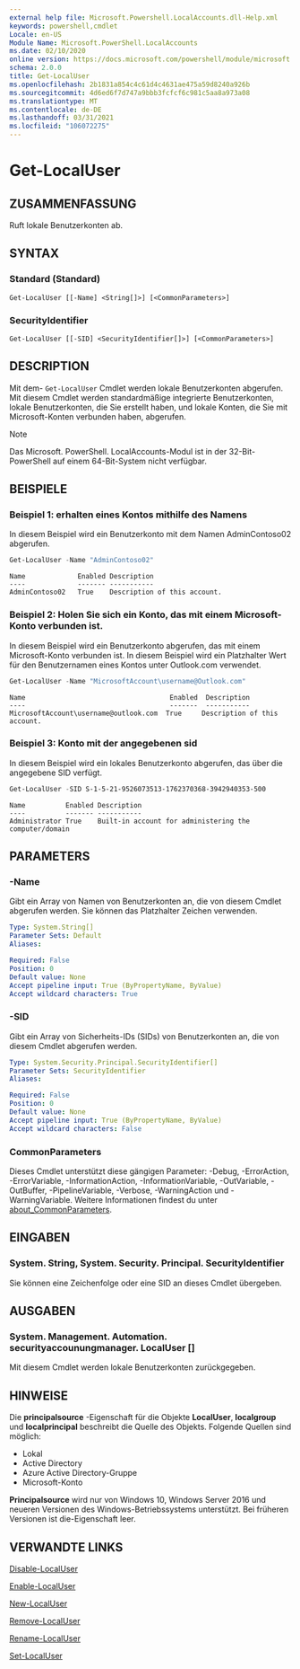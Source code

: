 ```yaml
---
external help file: Microsoft.Powershell.LocalAccounts.dll-Help.xml
keywords: powershell,cmdlet
Locale: en-US
Module Name: Microsoft.PowerShell.LocalAccounts
ms.date: 02/10/2020
online version: https://docs.microsoft.com/powershell/module/microsoft.powershell.localaccounts/get-localuser?view=powershell-5.1&WT.mc_id=ps-gethelp
schema: 2.0.0
title: Get-LocalUser
ms.openlocfilehash: 2b1831a854c4c61d4c4631ae475a59d8240a926b
ms.sourcegitcommit: 4d6ed6f7d747a9bbb3fcfcf6c981c5aa8a973a08
ms.translationtype: MT
ms.contentlocale: de-DE
ms.lasthandoff: 03/31/2021
ms.locfileid: "106072275"
---
```

# Get-LocalUser

## ZUSAMMENFASSUNG
Ruft lokale Benutzerkonten ab.

## SYNTAX

### Standard (Standard)

```
Get-LocalUser [[-Name] <String[]>] [<CommonParameters>]
```

### SecurityIdentifier

```
Get-LocalUser [[-SID] <SecurityIdentifier[]>] [<CommonParameters>]
```

## DESCRIPTION

Mit dem- `Get-LocalUser` Cmdlet werden lokale Benutzerkonten abgerufen. Mit diesem Cmdlet werden standardmäßige integrierte Benutzerkonten, lokale Benutzerkonten, die Sie erstellt haben, und lokale Konten, die Sie mit Microsoft-Konten verbunden haben, abgerufen.

> [!NOTE]
> Das Microsoft. PowerShell. LocalAccounts-Modul ist in der 32-Bit-PowerShell auf einem 64-Bit-System nicht verfügbar.

## BEISPIELE

### Beispiel 1: erhalten eines Kontos mithilfe des Namens

In diesem Beispiel wird ein Benutzerkonto mit dem Namen AdminContoso02 abgerufen.

```powershell
Get-LocalUser -Name "AdminContoso02"
```

```Output
Name             Enabled Description
----             ------- -----------
AdminContoso02   True    Description of this account.
```

### Beispiel 2: Holen Sie sich ein Konto, das mit einem Microsoft-Konto verbunden ist.

In diesem Beispiel wird ein Benutzerkonto abgerufen, das mit einem Microsoft-Konto verbunden ist. In diesem Beispiel wird ein Platzhalter Wert für den Benutzernamen eines Kontos unter Outlook.com verwendet.

```powershell
Get-LocalUser -Name "MicrosoftAccount\username@Outlook.com"
```

```Output
Name                                    Enabled  Description
----                                    -------  -----------
MicrosoftAccount\username@outlook.com  True     Description of this account.
```

### Beispiel 3: Konto mit der angegebenen sid

In diesem Beispiel wird ein lokales Benutzerkonto abgerufen, das über die angegebene SID verfügt.

```powershell
Get-LocalUser -SID S-1-5-21-9526073513-1762370368-3942940353-500
```

```Output
Name          Enabled Description
----          ------- -----------
Administrator True    Built-in account for administering the computer/domain
```

## PARAMETERS

### -Name

Gibt ein Array von Namen von Benutzerkonten an, die von diesem Cmdlet abgerufen werden. Sie können das Platzhalter Zeichen verwenden.

```yaml
Type: System.String[]
Parameter Sets: Default
Aliases:

Required: False
Position: 0
Default value: None
Accept pipeline input: True (ByPropertyName, ByValue)
Accept wildcard characters: True
```

### -SID

Gibt ein Array von Sicherheits-IDs (SIDs) von Benutzerkonten an, die von diesem Cmdlet abgerufen werden.

```yaml
Type: System.Security.Principal.SecurityIdentifier[]
Parameter Sets: SecurityIdentifier
Aliases:

Required: False
Position: 0
Default value: None
Accept pipeline input: True (ByPropertyName, ByValue)
Accept wildcard characters: False
```

### CommonParameters

Dieses Cmdlet unterstützt diese gängigen Parameter: -Debug, -ErrorAction, -ErrorVariable, -InformationAction, -InformationVariable, -OutVariable, -OutBuffer, -PipelineVariable, -Verbose, -WarningAction und -WarningVariable. Weitere Informationen findest du unter [about_CommonParameters](https://go.microsoft.com/fwlink/?LinkID=113216).

## EINGABEN

### System. String, System. Security. Principal. SecurityIdentifier

Sie können eine Zeichenfolge oder eine SID an dieses Cmdlet übergeben.

## AUSGABEN

### System. Management. Automation. securityaccounungmanager. LocalUser []

Mit diesem Cmdlet werden lokale Benutzerkonten zurückgegeben.

## HINWEISE

Die **principalsource** -Eigenschaft für die Objekte **LocalUser**, **localgroup** und **localprincipal** beschreibt die Quelle des Objekts. Folgende Quellen sind möglich:

- Lokal
- Active Directory
- Azure Active Directory-Gruppe
- Microsoft-Konto

**Principalsource** wird nur von Windows 10, Windows Server 2016 und neueren Versionen des Windows-Betriebssystems unterstützt. Bei früheren Versionen ist die-Eigenschaft leer.

## VERWANDTE LINKS

[Disable-LocalUser](Disable-LocalUser.md)

[Enable-LocalUser](Enable-LocalUser.md)

[New-LocalUser](New-LocalUser.md)

[Remove-LocalUser](Remove-LocalUser.md)

[Rename-LocalUser](Rename-LocalUser.md)

[Set-LocalUser](Set-LocalUser.md)
